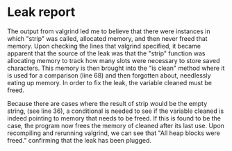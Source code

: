 # Leak report

The output from valgrind led me to believe that  there were instances in which "strip" was called, allocated memory, 
and then never freed that memory. Upon checking the lines that valgrind specified, it became apparent that the 
source of the leak was that the "strip" function was allocating memory to track how many slots were necessary to 
store saved characters. This memory is then brought into the "is clean" method where it is used for a comparison (line 68)
and then forgotten about, needlessly eating up memory. In order to fix the leak, the variable cleaned must be freed.

Because there are cases where the result of strip would be the empty string, (see line 36), a conditional is needed to see if
the variable cleaned is indeed pointing to memory that needs to be freed. If this is found to be the case, the program now
frees the memory of cleaned after its last use. Upon recompiling and rerunning valgrind, we can see that "All heap blocks
were freed." confirming that the leak has been plugged.


